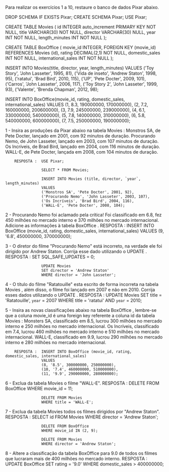 Para realizar os exercícios 1 a 10, restaure o banco de dados Pixar abaixo.

DROP SCHEMA IF EXISTS Pixar;
CREATE SCHEMA Pixar;
USE Pixar;

CREATE TABLE Movies (
  id INTEGER auto_increment PRIMARY KEY NOT NULL,
  title VARCHAR(30) NOT NULL,
  director VARCHAR(30) NULL,
  year INT NOT NULL,
  length_minutes INT NOT NULL
);

CREATE TABLE BoxOffice (
  movie_id INTEGER,
  FOREIGN KEY (movie_id) REFERENCES Movies (id),
  rating DECIMAL(2,1) NOT NULL,
  domestic_sales INT NOT NULL,
  international_sales INT NOT NULL
);

INSERT INTO Movies(title, director, year, length_minutes)
  VALUES ('Toy Story', 'John Lasseter', 1995, 81),
         ('Vida de inseto', 'Andrew Staton', 1998, 95),
         ('ratatui', 'Brad Bird', 2010, 115),
         ('UP', 'Pete Docter', 2009, 101),
         ('Carros', 'John Lasseter', 2006, 117),
         ('Toy Story 2', 'John Lasseter', 1999, 93),
         ('Valente', 'Brenda Chapman', 2012, 98);


INSERT INTO BoxOffice(movie_id, rating, domestic_sales, international_sales)
  VALUES (1, 8.3, 190000000, 170000000),
         (2, 7.2, 160000000, 200600000),
         (3, 7.9, 245000000, 239000000),
         (4, 6.1, 330000000, 540000000),
         (5, 7.8, 140000000, 310000000),
         (6, 5.8, 540000000, 600000000),
         (7, 7.5, 250000000, 190000000);
         

1 - Insira as produções da Pixar abaixo na tabela Movies :
		Monstros SA, de Pete Docter, lançado em 2001, com 92 minutos de duração.
		Procurando Nemo, de John Lasseter, lançado em 2003, com 107 minutos de duração.
		Os Incríveis, de Brad Bird, lançado em 2004, com 116 minutos de duração.
		WALL-E, de Pete Docter, lançada em 2008, com 104 minutos de duração.
				
		RESPOSTA :	USE Pixar;

					SELECT * FROM Movies;

					INSERT INTO Movies (title, director, `year`, length_minutes)
					VALUES 
					('Monstros SA', 'Pete Docter', 2001, 92),
					('Procurando Nemo', 'John Lasseter', 2003, 107),
					('Os Incríveis', 'Brad Bird', 2004, 116),
					('WALL-E', 'Pete Docter', 2008, 104);
			
			
			
2 - Procurando Nemo foi aclamado pela crítica! Foi classificado em 6.8, fez 450 milhões no mercado interno e 370 milhões no mercado internacional. Adicione as informações à tabela BoxOffice .
		RESPOSTA :	INSERT INTO BoxOffice (movie_id, rating, domestic_sales, international_sales)
					VALUES (9, '6.8', 450000000, 370000000);
					
					
					
3 - O diretor do filme "Procurando Nemo" está incorreto, na verdade ele foi dirigido por Andrew Staton. Corrija esse dado utilizando o UPDATE .
		RESPOSTA :	SET SQL_SAFE_UPDATES = 0;

					UPDATE Movies
					SET director = 'Andrew Staton'
					WHERE director = 'John Lasseter';						
					
					
					
4 - O título do filme "Ratatouille" esta escrito de forma incorreta na tabela Movies , além disso, o filme foi lançado em 2007 e não em 2010. Corrija esses dados utilizando o UPDATE .
		RESPOSTA :	UPDATE Movies
					SET title = 'Ratatouille', `year` = 2007
					WHERE title = 'ratatui' AND `year` = 2010;	
					
					
					
5 - Insira as novas classificações abaixo na tabela BoxOffice , lembre-se que a coluna movie_id é uma foreign key referente a coluna id da tabela Movies :
		Monsters SA, classificado em 8.5, lucrou 300 milhões no mercado interno e 250 milhões no mercado internacional.
		Os Incríveis, classificado em 7.4, lucrou 460 milhões no mercado interno e 510 milhões no mercado internacional.
		WALL-E, classificado em 9.9, lucrou 290 milhões no mercado interno e 280 milhões no mercado internacional.
		
		RESPOSTA :	INSERT INTO BoxOffice (movie_id, rating, domestic_sales, international_sales)
					VALUES 
					(8, '8.5', 300000000, 250000000),
					(10, '7.4', 460000000, 510000000),
					(11, '9.9', 290000000, 280000000);
										
					
					
6 - Exclua da tabela Movies o filme "WALL-E".
		RESPOSTA :	DELETE FROM BoxOffice
					WHERE movie_id = 11;

					DELETE FROM Movies
					WHERE title = 'WALL-E';



7 - Exclua da tabela Movies todos os filmes dirigidos por "Andrew Staton".
		RESPOSTA :	SELECT id FROM Movies
					WHERE director = 'Andrew Staton';

					DELETE FROM BoxOffice
					WHERE movie_id IN (2, 9);

					DELETE FROM Movies
					WHERE director = 'Andrew Staton';



8 - Altere a classificação da tabela BoxOffice para 9.0 de todos os filmes que lucraram mais de 400 milhões no mercado interno.
		RESPOSTA :	UPDATE BoxOffice
					SET rating = '9.0'
					WHERE domestic_sales > 400000000;




